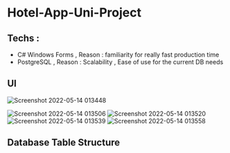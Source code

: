 # Hotel-App-Uni-Project

## Techs :

- C# Windows Forms , Reason : familiarity for really fast production time
- PostgreSQL , Reason : Scalability , Ease of use for the current DB needs


## UI
      
![Screenshot 2022-05-14 013448](https://user-images.githubusercontent.com/29221743/168397840-ac641f08-61af-4be0-a9c7-8e46b8ee18b3.png)

![Screenshot 2022-05-14 013506](https://user-images.githubusercontent.com/29221743/168397842-67e42238-c622-4ed7-ad9a-cd693ec706cb.png)
![Screenshot 2022-05-14 013520](https://user-images.githubusercontent.com/29221743/168397845-8695495e-06dd-43c0-a170-6256b94b8872.png)
![Screenshot 2022-05-14 013539](https://user-images.githubusercontent.com/29221743/168397847-5ffdd556-1f06-434f-8dad-09971bb3f6a4.png)
![Screenshot 2022-05-14 013558](https://user-images.githubusercontent.com/29221743/168397837-7ed8f287-0ddd-4bb7-a066-8ffd7d1e87ba.png)

## Database Table Structure
